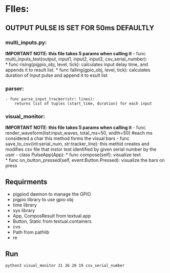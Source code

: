 # FIles:
## OUTPUT PULSE IS SET FOR 50ms DEFAULTLY
### multi_inputs.py:
**IMPORTANT NOTE: this file takes 5 params when calling it** 
	- func multi_inputs_test(output, input1, input2, input3, csv_serial_number):\
		* func rising(pigpio_obj, level, tick):
			 calculates input delay time, and appends it to result list.
		* func falling(gpio_obj, level, tick):
			 calculates duration of input pulse and append it to esult list
	

### parser:
	- func parse_input_tracker(str: lines):
		returns list of tuples (start_time, duration) for each input
			


### visual_monitor:
**IMPORTANT NOTE: this file takes 5 params when calling it**
	- func render_waveform(list:input_waves, total_ms=50, width=50) #each ms considered a char
		this method forms the visual bars
	- func save_to_csv(int:serial_num, str:tracker_line):
		this methid creates and modifies csv file that instor test identified by given serial number by the user
	- class PulseApp(App):
		* func compose(self):
			visualize text  
		* func on_button_pressed(self, event:Button.Pressed):
			visualize the bars on press 


## Requirments
- pigpiod daemon to manage the GPIO
- pigpio library to use gpio obj
- time library
- sys library
- App, ComposResult from textual.app
- Button, Static from textual.containers
- cvs
- Path from pathlib
- re

## Run
```bash
python3 visual_monitor 21 26 20 19 csv_serial_number
